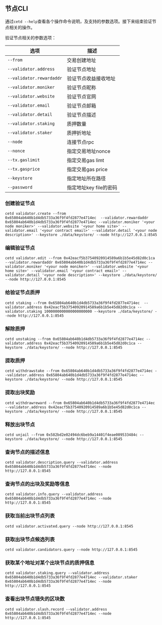 ## 节点CLI
通过`cetd --help`查看各个操作命令说明，及支持的参数选项。接下来结束验证节点相关的操作。

验证节点相关的参数选项：

| 选项 | 描述 |
| --- | ----------- |
|`--from`| 交易创建地址 |
|`--validator.address`| 验证节点地址|
|`--validator.rewardaddr` | 验证节点收益接收地址|
|`--validator.moniker` | 验证节点昵称|
|`--validator.website` | 验证节点官网|
|`--validator.email` | 验证节点邮箱|
|`--validator.detail` | 验证节点描述|
|`--validator.staking` | 质押数量|
|`--validator.staker` | 质押折地址|
|`--node`| 连接节点rpc|
|`--nonce`| 指定交易地址nonce|
|`--tx.gaslimit` | 指定交易gas limt|
|`--tx.gasprice` | 指定交易gas price|
|`--keystore` | 指定地址所在路径|
|`--password` | 指定地址key file的密码| 

### 创建验证节点

`cetd validator.create --from 0x65804ab640b1d4db5733a36f9f4fd2877e4714ec  --validator.rewardaddr 0x65804ab640b1d4db5733a36f9f4fd2877e4714ec --validator.moniker '<your node moniker>' --validator.website '<your home site>' --validator.email '<your contract email>' --validator.detail '<your node description>' --keystore ./data/keystore/ --node http://127.0.0.1:8545`

### 编辑验证节点

`cetd validator.edit --from 0x42eacf5b37540920914589a6b1b5e45d82d0c1ca --validator.rewardaddr 0x65804ab640b1d4db5733a36f9f4fd2877e4714ec --validator.moniker '<your node moniker>' --validator.website '<your home site>' --validator.email '<your contract email>' --validator.detail '<your node description>' --keystore ./data/keystore/  --node http://127.0.0.1:8545`

### 给验证节点质押

`cetd staking --from 0x65804ab640b1d4db5733a36f9f4fd2877e4714ec  --validator.address 0x42eacf5b37540920914589a6b1b5e45d82d0c1ca --validator.staking 1000000000000000000000 --keystore ./data/keystore/ --node http://127.0.0.1:8545`

### 解除质押

`cetd unstaking --from 0x65804ab640b1d4db5733a36f9f4fd2877e4714ec --validator.address 0x42eacf5b37540920914589a6b1b5e45d82d0c1ca --keystore ./data/keystore/ --node http://127.0.0.1:8545`

### 提取质押

`cetd withdrawstake --from 0x65804ab640b1d4db5733a36f9f4fd2877e4714ec --validator.address 0x65804ab640b1d4db5733a36f9f4fd2877e4714ec --keystore ./data/keystore/ --node http://127.0.0.1:8545`

### 提取出块奖励

`cetd withdrawreward --from 0x65804ab640b1d4db5733a36f9f4fd2877e4714ec --validator.address 0x42eacf5b37540920914589a6b1b5e45d82d0c1ca --keystore ./data/keystore/ --node http://127.0.0.1:8545`

### 释放出块节点

`cetd unjail --from 0x582bd2e02494dc6beb9a14401f4eae009533484c --keystore ./data/keystore/ --node http://127.0.0.1:8545`

### 查询节点的描述信息

`cetd validator.description.query --validator.address 0x65804ab640b1d4db5733a36f9f4fd2877e4714ec --node http://127.0.0.1:8545`

### 查询节点的出块及奖励等信息

`cetd validator.info.query --validator.address 0x65804ab640b1d4db5733a36f9f4fd2877e4714ec --node http://127.0.0.1:8545`

### 获取当前出块节点列表

`cetd validator.activated.query --node http://127.0.0.1:8545`

### 获取出块节点候选列表

`cetd validator.candidators.query --node http://127.0.0.1:8545`

### 获取某个地址对某个出块节点的质押信息

`cetd validator.staking.query --validator.address 0x65804ab640b1d4db5733a36f9f4fd2877e4714ec --validator.staker 0x65804ab640b1d4db5733a36f9f4fd2877e4714ec --node http://127.0.0.1:8545`

### 查看出块节点错失的区块数

`cetd validator.slash.record --validator.address 0x65804ab640b1d4db5733a36f9f4fd2877e4714ec --node http://127.0.0.1:8545`
